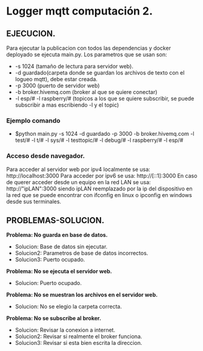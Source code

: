 # Logger mqtt computación 2.


## EJECUCION.
Para ejecutar la publicacion con todos las dependencias y docker deployado se ejecuta main.py.
Los parametros que se usan son:
- -s 1024 (tamaño de lectura para servidor web).
- -d guardado(carpeta donde se guardan los archivos de texto con el logueo mqtt), debe estar creada.
- -p 3000 (puerto de servidor web)
- -b broker.hivemq.com (broker al que se quiere conectar)
- -l esp/# -l raspberry/# (topicos a los que se quiere subscribir, se puede subscribir a mas escribiendo -l y el topic)

### Ejemplo comando
- $python main.py -s 1024 -d guardado -p 3000 -b broker.hivemq.com -l test/# -l t/# -l sys/# -l testtopic/# -l debug/# -l raspberry/# -l esp/#

### Acceso desde navegador.

Para acceder al servidor web por ipv4 localmente se usa:
http://localhost:3000
Para acceder por ipv6 se usa:
http://[::1]:3000
En caso de querer acceder desde un equipo en la red LAN se usa:
http://"ipLAN":3000
siendo ipLAN reemplazado por la ip del dispositivo en la red que se puede encontrar con ifconfig en linux o ipconfig en windows desde sus terminales.

## PROBLEMAS-SOLUCION.

**Problema: No guarda en base de datos.**
- Solucion: Base de datos sin ejecutar.
- Solucion2: Parametros de base de datos incorrectos.
- Solucion3: Puerto ocupado.

**Problema: No se ejecuta el servidor web.**
- Solucion: Puerto ocupado.

**Problema: No se muestran los archivos en el servidor web.**
- Solucion: No se elegio la carpeta correcta.

**Problema: No se subscribe al broker.**
- Solucion: Revisar la conexion a internet.
- Solucion2: Revisar si realmente el broker funciona.
- Solucion3: Revisar si esta bien escrita la direccion.
